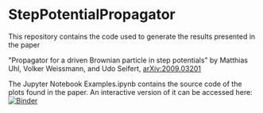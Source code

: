 # StepPotentialPropagator

This repository contains the code used to generate the results presented in the paper

"Propagator for a driven Brownian particle in step potentials" by Matthias Uhl, Volker Weissmann, and Udo Seifert, [arXiv:2009.03201](https://arxiv.org/abs/2009.03201)

The Jupyter Notebook Examples.ipynb contains the source code of the plots found in the paper.
An interactive version of it can be accessed here: [![Binder](https://mybinder.org/badge_logo.svg)](https://mybinder.org/v2/gh/muhl/StepPotentialPropagator/release?filepath=Examples.ipynb)
